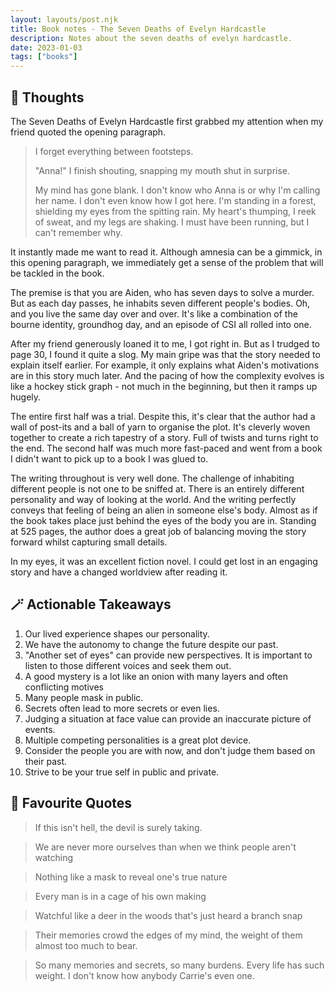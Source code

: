 ```yaml
---
layout: layouts/post.njk
title: Book notes - The Seven Deaths of Evelyn Hardcastle
description: Notes about the seven deaths of evelyn hardcastle.
date: 2023-01-03
tags: ["books"]
---
```


## 🧠 Thoughts

The Seven Deaths of Evelyn Hardcastle first grabbed my attention when my friend quoted the opening paragraph.

> I forget everything between footsteps.
>
> "Anna!" I finish shouting, snapping my mouth shut in surprise.
>
> My mind has gone blank. I don't know who Anna is or why I'm calling her name. I don't even know how I got here. I'm standing in a forest, shielding my eyes from the spitting rain. My heart's thumping, I reek of sweat, and my legs are shaking. I must have been running, but I can't remember why.

It instantly made me want to read it. Although amnesia can be a gimmick, in this opening paragraph, we immediately get a sense of the problem that will be tackled in the book.

The premise is that you are Aiden, who has seven days to solve a murder. But as each day passes, he inhabits seven different people's bodies. Oh, and you live the same day over and over. It's like a combination of the bourne identity, groundhog day, and an episode of CSI all rolled into one.

After my friend generously loaned it to me, I got right in. But as I trudged to page 30, I found it quite a slog. My main gripe was that the story needed to explain itself earlier. For example, it only explains what Aiden's motivations are in this story much later. And the pacing of how the complexity evolves is like a hockey stick graph - not much in the beginning, but then it ramps up hugely.

The entire first half was a trial. Despite this, it's clear that the author had a wall of post-its and a ball of yarn to organise the plot. It's cleverly woven together to create a rich tapestry of a story. Full of twists and turns right to the end. The second half was much more fast-paced and went from a book I didn't want to pick up to a book I was glued to.

The writing throughout is very well done. The challenge of inhabiting different people is not one to be sniffed at. There is an entirely different personality and way of looking at the world. And the writing perfectly conveys that feeling of being an alien in someone else's body. Almost as if the book takes place just behind the eyes of the body you are in. Standing at 525 pages, the author does a great job of balancing moving the story forward whilst capturing small details.

In my eyes, it was an excellent fiction novel. I could get lost in an engaging story and have a changed worldview after reading it.

## 🪄 Actionable Takeaways

1. Our lived experience shapes our personality.
2. We have the autonomy to change the future despite our past.
3. "Another set of eyes" can provide new perspectives. It is important to listen to those different voices and seek them out.
4. A good mystery is a lot like an onion with many layers and often conflicting motives
5. Many people mask in public.
6. Secrets often lead to more secrets or even lies.
7. Judging a situation at face value can provide an inaccurate picture of events.
8. Multiple competing personalities is a great plot device.
9. Consider the people you are with now, and don't judge them based on their past.
10. Strive to be your true self in public and private.

## 💬 Favourite Quotes

> If this isn't hell, the devil is surely taking.

> We are never more ourselves than when we think people aren't watching

> Nothing like a mask to reveal one's true nature

> Every man is in a cage of his own making

> Watchful like a deer in the woods that's just heard a branch snap

> Their memories crowd the edges of my mind, the weight of them almost too much to bear.

> So many memories and secrets, so many burdens. Every life has such weight. I don't know how anybody Carrie's even one.

